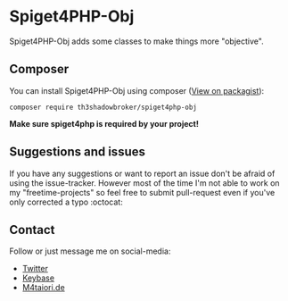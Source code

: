 # Spiget4PHP-Obj
Spiget4PHP-Obj adds some classes to make things more "objective".

## Composer
You can install Spiget4PHP-Obj using composer ([View on packagist](https://packagist.org/packages/th3shadowbroker/spiget4php-obj)):
``` 
composer require th3shadowbroker/spiget4php-obj
```
**Make sure spiget4php is required by your project!**

## Suggestions and issues
If you have any suggestions or want to report an issue don't be afraid of using the issue-tracker. However most of the time
I'm not able to work on my "freetime-projects" so feel free to submit pull-request even if you've only corrected a typo :octocat:

## Contact
Follow or just message me on social-media:
- [Twitter](https://twitter.com/m4taiori)
- [Keybase](https://keybase.io/th3shadowbroker)
- [M4taiori.de](https://m4taiori.de)